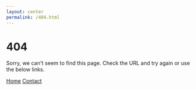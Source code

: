 ```yaml
---
layout: center
permalink: /404.html
---
```


# 404

Sorry, we can't seem to find this page. Check the URL and try again or use the below links.

<div class="mt3">
  <a href="{{ site.baseurl }}/" class="button button-blue button-big">Home</a>
  <a href="{{ site.baseurl }}/contact/" class="button button-blue button-big">Contact</a>
</div>
